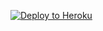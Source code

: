 
<p><a href="https://dashboard.heroku.com/new?template=https://github.com/jiugjkj/xray-heroku"> <img src="https://www.herokucdn.com/deploy/button.svg" alt="Deploy to Heroku" /></a></p>
